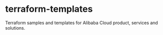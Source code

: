 # terraform-templates
Terraform samples and templates for Alibaba Cloud product, services and solutions.
